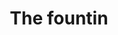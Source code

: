 ---
pid: fs28
title: The fountin
location_transcription: 
coordinates: "[-75.15014828298, 39.955675019185]"
zipcode: '19197'
gen_neighborhood: 
neighborhood: Society Hill, Old City
outside_phl: 'Philadelphia PA '
age: '10'
age_range: 6-13
instagram: 
image_file_name: fs_28.jpg
proposal_transcription: 
topic: Architecture
topic_summary: '0'
type: Fountain
keywords_other: 
credit: Pardes Levin
image_labels: 
twitter: 
facebook: 
permalink: "/monuments/fs28/"
layout: item-page
---